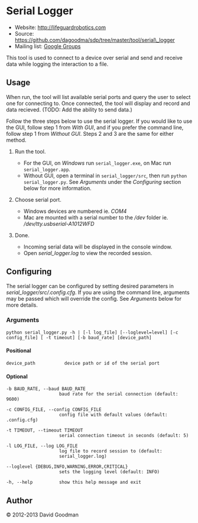 # Serial Logger #

*   Website: http://lifeguardrobotics.com
*   Source: https://github.com/dagoodma/sdp/tree/master/tool/serial\_logger
*   Mailing list: [Google Groups](https://groups.google.com/a/ucsc.edu/forum/#!forum/alg-group)

This tool is used to connect to a device over serial and send and receive data while logging the interaction to a file.

## Usage ##

When run, the tool will list available serial ports and query the user to select one for connecting to. Once connected, the tool will display and record and data recieved. (TODO: Add the ability to send data.)

Follow the three steps below to use the serial logger. If you would like to use the GUI, follow step 1 from *With GUI*, and if you prefer the command line, follow step 1 from *Without GUI*. Steps 2 and 3 are the same for either method.


1. Run the tool.
    - For the GUI, on *Windows* run `serial_logger.exe`, on Mac run `serial_logger.app`.
    - Without GUI, open a terminal in `serial_logger/src`, then run `python serial_logger.py`. See _Arguments_ under the *Configuring*  section below for more information.

2. Choose serial port.
    - Windows devices are numbered ie. *COM4*
    - Mac are mounted with a serial number to the */dev* folder ie. */dev/tty.usbserial-A1012WFD*

3. Done.
    - Incoming serial data will be displayed in the console window.
    - Open *serial_logger.log* to view the recorded session.


## Configuring ##

The serial logger can be configured by setting desired parameters in *serial_logger/src/.config.cfg*. If you are using the command line, arguments may be passed which will override the config. See *Arguments* below for more details.

### Arguments ###

    python serial_logger.py -h | [-l log_file] [--loglevel=level] [-c config_file] [ -t timeout] [-b baud_rate] [device_path]

#### Positional ####
    device_path           device path or id of the serial port

#### Optional ####

    -b BAUD_RATE, --baud BAUD_RATE
                        baud rate for the serial connection (default: 9600)

    -c CONFIG_FILE, --config CONFIG_FILE
                        config file with default values (default: .config.cfg)

    -t TIMEOUT, --timeout TIMEOUT
                        serial connection timeout in seconds (default: 5)

    -l LOG_FILE, --log LOG_FILE
                        log file to record session to (default:
                        serial_logger.log)

    --loglevel {DEBUG,INFO,WARNING,ERROR,CRITICAL}
                        sets the logging level (default: INFO)

    -h, --help          show this help message and exit


## Author ##

&copy; 2012-2013 David Goodman
